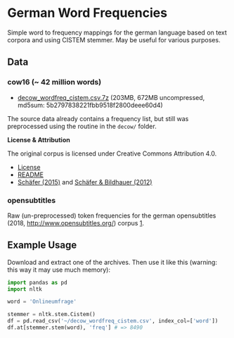 # German Word Frequencies

Simple word to frequency mappings for the german language based on text corpora and using CISTEM stemmer. May be useful for various purposes.

## Data

### cow16 (~ 42 million words)

 - [decow_wordfreq_cistem.csv.7z](https://nlp-data-filestorage.s3.eu-central-1.amazonaws.com/word-frequencies/decow_wordfreq_cistem.csv.7z) (203MB, 672MB uncompressed, md5sum: 5b2797838221fbb9518f2800deee60d4)

The source data already contains a frequency list, but still was preprocessed using the routine in the `decow/` folder.

**License & Attribution**

The original corpus is licensed under Creative Commons Attribution 4.0.

- [License](https://www.webcorpora.org/opendata/frequencies/german/decow16b/LICENSE)
- [README](https://www.webcorpora.org/opendata/frequencies/german/decow16b/README)
- [Schäfer (2015)](http://rolandschaefer.net/?p=749) and [Schäfer & Bildhauer (2012)](http://rolandschaefer.net/?p=70)

### opensubtitles



Raw (un-preprocessed) token frequencies for the german opensubtitles (2018, http://www.opensubtitles.org/) corpus [1].

[1]: http://opus.nlpl.eu/download.php?f=OpenSubtitles/v2018/mono/OpenSubtitles.raw.de.gz

## Example Usage

Download and extract one of the archives. Then use it like this (warning: this way it may use much memory):

```python
import pandas as pd
import nltk

word = 'Onlineumfrage'

stemmer = nltk.stem.Cistem()
df = pd.read_csv('~/decow_wordfreq_cistem.csv', index_col=['word'])
df.at[stemmer.stem(word), 'freq'] # => 8490
```
